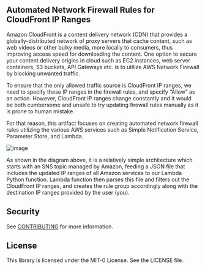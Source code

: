 ## Automated Network Firewall Rules for CloudFront IP Ranges

Amazon CloudFront is a content delivery network (CDN) that provides a globally-distributed network of proxy servers that cache content, such as web videos or other bulky media, more locally to consumers, thus improving access speed for downloading the content. One option to secure your content delivery origins in cloud such as EC2 instances, web server containers, S3 buckets, API Gateways etc. is to utilize AWS Network Firewall by blocking unwanted traffic.

To ensure that the only allowed traffic source is CloudFront IP ranges, we need to specify these IP ranges in the firewall rules, and specify “Allow” as an action. However, CloudFront IP ranges change constantly and it would be both cumbersome and unsafe to try updating firewall rules manually as it is prone to human mistake.

For that reason, this artifact focuses on creating automated network firewall rules utilizing the various AWS services such as Simple Notification Service, Parameter Store, and Lambda. 

![image](https://user-images.githubusercontent.com/93626739/140253139-ab8bd894-4322-4567-ba53-f59086e5ae30.png)

As shown in the diagram above, it is a relatively simple architecture which starts with an SNS topic managed by Amazon, feeding a JSON file that includes the updated IP ranges of all Amazon services to our Lambda Python function. Lambda function then parses this file and filters out the CloudFront IP ranges, and creates the rule group accordingly along with the destination IP ranges provided by the user (you). 


## Security

See [CONTRIBUTING](CONTRIBUTING.md#security-issue-notifications) for more information.

## License

This library is licensed under the MIT-0 License. See the LICENSE file.

